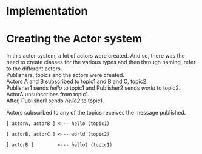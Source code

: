 # Implementation
# Creating the Actor system

In this actor system, a lot of actors were created. And so, there was the need to create
classes for the various types and then through naming, refer to the different actors.
\
Publishers, topics and the actors were created.
\
Actors A and B subscribed to topic1 and B and C, topic2.
\
Publisher1 sends _hello_ to topic1 and Publisher2 sends _world_ to topic2.
\
ActorA unsubscribes from topic1.
\
After, Publisher1 sends _hello2_ to topic1.

Actors subscribed to any of the topics receives the message published.

    [ actorA, actorB ] <--- hello (topic1)

    [ actorB, actorC ] <--- world (topic2)
    
    [ actorB ]         <--- hello2 (topic1)
